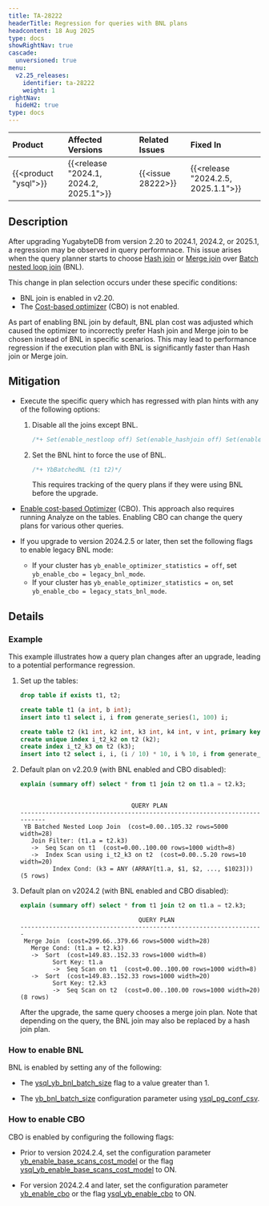 ```yaml
---
title: TA-28222
headerTitle: Regression for queries with BNL plans
headcontent: 18 Aug 2025
type: docs
showRightNav: true
cascade:
  unversioned: true
menu:
  v2.25_releases:
    identifier: ta-28222
    weight: 1
rightNav:
  hideH2: true
type: docs
---
```


|          Product           |  Affected Versions  |  Related Issues   | Fixed In |
| :------------------------- | :------------------ | :---------------- | :------- |
| {{<product "ysql">}}       | {{<release "2024.1, 2024.2, 2025.1">}} | {{<issue 28222>}} | {{<release "2024.2.5, 2025.1.1">}} |

## Description

After upgrading YugabyteDB from version 2.20 to 2024.1, 2024.2, or 2025.1, a regression may be observed in query performnace. This issue arises when the query planner starts to choose [Hash join](/preview/architecture/query-layer/join-strategies/#hash-join) or [Merge join](/preview/architecture/query-layer/join-strategies/#merge-join) over [Batch nested loop join](/preview/architecture/query-layer/join-strategies/#batched-nested-loop-join-bnl) (BNL).

This change in plan selection occurs under these specific conditions:

- BNL join is enabled in v2.20.
- The [Cost-based optimizer](/preview/architecture/query-layer/planner-optimizer/#cost-based-optimizer-ysql) (CBO) is not enabled.

As part of enabling BNL join by default, BNL plan cost was adjusted which caused the optimizer to incorrectly prefer Hash join and Merge join to be chosen instead of BNL in specific scenarios. This may lead to performance regression if the execution plan with BNL is significantly faster than Hash join or Merge join.

## Mitigation

- Execute the specific query which has regressed with plan hints with any of the following options:

    1. Disable all the joins except BNL.

        ```sql
        /*+ Set(enable_nestloop off) Set(enable_hashjoin off) Set(enable_mergejoin off) */
        ```

    1. Set the BNL hint to force the use of BNL.

        ```sql
        /*+ YbBatchedNL (t1 t2)*/
        ```

        This requires tracking of the query plans if they were using BNL before the upgrade.

- [Enable cost-based Optimizer](/preview/best-practices-operations/ysql-yb-enable-cbo/) (CBO). This approach also requires running Analyze on the tables. Enabling CBO can change the query plans for various other queries.

- If you upgrade to version 2024.2.5 or later, then set the following flags to enable legacy BNL mode:

  - If your cluster has `yb_enable_optimizer_statistics = off`, set `yb_enable_cbo = legacy_bnl_mode`.
  - If your cluster has `yb_enable_optimizer_statistics = on`, set `yb_enable_cbo = legacy_stats_bnl_mode`.

## Details

### Example

This example illustrates how a query plan changes after an upgrade, leading to a potential performance regression.

1. Set up the tables:

    ```sql
    drop table if exists t1, t2;

    create table t1 (a int, b int);
    insert into t1 select i, i from generate_series(1, 100) i;

    create table t2 (k1 int, k2 int, k3 int, k4 int, v int, primary key (k1 asc));
    create unique index i_t2_k2 on t2 (k2);
    create index i_t2_k3 on t2 (k3);
    insert into t2 select i, i, (i / 10) * 10, i % 10, i from generate_series(1, 1000000) i;
    ```

1. Default plan on v2.20.9 (with BNL enabled and CBO disabled):

    ```sql
    explain (summary off) select * from t1 join t2 on t1.a = t2.k3;
    ```

    ```output

                                   QUERY PLAN
    --------------------------------------------------------------------------
     YB Batched Nested Loop Join  (cost=0.00..105.32 rows=5000 width=28)
       Join Filter: (t1.a = t2.k3)
       ->  Seq Scan on t1  (cost=0.00..100.00 rows=1000 width=8)
       ->  Index Scan using i_t2_k3 on t2  (cost=0.00..5.20 rows=10 width=20)
             Index Cond: (k3 = ANY (ARRAY[t1.a, $1, $2, ..., $1023]))
    (5 rows)
    ```

1. Default plan on v2024.2 (with BNL enabled and CBO disabled):

    ```sql
    explain (summary off) select * from t1 join t2 on t1.a = t2.k3;
    ```

    ```output
                                     QUERY PLAN
    --------------------------------------------------------------------
     Merge Join  (cost=299.66..379.66 rows=5000 width=28)
       Merge Cond: (t1.a = t2.k3)
       ->  Sort  (cost=149.83..152.33 rows=1000 width=8)
             Sort Key: t1.a
             ->  Seq Scan on t1  (cost=0.00..100.00 rows=1000 width=8)
       ->  Sort  (cost=149.83..152.33 rows=1000 width=20)
             Sort Key: t2.k3
             ->  Seq Scan on t2  (cost=0.00..100.00 rows=1000 width=20)
    (8 rows)
    ```

    After the upgrade, the same query chooses a merge join plan. Note that depending on the query, the BNL join may also be replaced by a hash join plan.

### How to enable BNL

BNL is enabled by setting any of the following:

- The [ysql_yb_bnl_batch_size](../../../reference/configuration/all-flags-yb-tserver/#ysql-yb-bnl-batch-size) flag to a value greater than 1.

- The [yb_bnl_batch_size](../../../reference/configuration/yb-tserver/#yb-bnl-batch-size) configuration parameter using [ysql_pg_conf_csv](../../../reference/configuration/all-flags-yb-tserver/#ysql-pg-conf-csv).

### How to enable CBO

CBO is enabled by configuring the following flags:

- Prior to version 2024.2.4, set the configuration parameter [yb_enable_base_scans_cost_model](../../../reference/configuration/yb-tserver/#yb-enable-base-scans-cost-model) or the flag [ysql_yb_enable_base_scans_cost_model](../../../reference/configuration/all-flags-yb-tserver/#ysql-yb-enable-base-scans-cost-model) to ON.

- For version 2024.2.4 and later, set the configuration parameter [yb_enable_cbo](../../../reference/configuration/yb-tserver/#yb-enable-cbo) or the flag [ysql_yb_enable_cbo](../../../reference/configuration/yb-tserver/#ysql-yb-enable-cbo) to ON.
